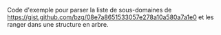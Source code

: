 Code d'exemple pour parser la liste de sous-domaines de https://gist.github.com/bzg/08e7a8651533057e278a10a580a7a1e0 et les ranger dans une structure en arbre.